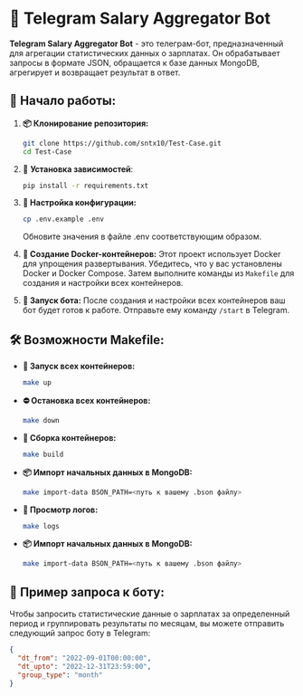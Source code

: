 # 🤖 **Telegram Salary Aggregator Bot**

**Telegram Salary Aggregator Bot** - это телеграм-бот, предназначенный для агрегации статистических данных о зарплатах.
Он обрабатывает запросы в формате JSON, обращается к базе данных MongoDB, агрегирует и возвращает результат в ответ.

## 🚀 **Начало работы:**

1. **📦 Клонирование репозитория:**
    ```bash
    git clone https://github.com/sntx10/Test-Case.git
    cd Test-Case
    ```

2. 💼 **Установка зависимостей**:
    ```bash
    pip install -r requirements.txt
    ```

3. **🔑 Настройка конфигурации:**
    ```bash
    cp .env.example .env
    ```
   Обновите значения в файле .env соответствующим образом.

4. **🐳 Создание Docker-контейнеров:**
   Этот проект использует Docker для упрощения развертывания. Убедитесь, что у вас установлены Docker и Docker Compose.
   Затем выполните команды из `Makefile` для создания и настройки всех контейнеров.

5. **🚀 Запуск бота:**
   После создания и настройки всех контейнеров ваш бот будет готов к работе. Отправьте ему команду `/start` в Telegram.

## 🛠 **Возможности Makefile:**

- **🚀 Запуск всех контейнеров:**
    ```bash
    make up
    ```

- **⛔ Остановка всех контейнеров:**
    ```bash
    make down
    ```

- **🔧 Сборка контейнеров:**
    ```bash
    make build
    ```

- **📦 Импорт начальных данных в MongoDB:**
    ```bash
    make import-data BSON_PATH=<путь к вашему .bson файлу>
    ```

- **📜 Просмотр логов:**
    ```bash
    make logs
    ```
- **📦 Импорт начальных данных в MongoDB:**
    ```bash
    make import-data BSON_PATH=<путь к вашему .bson файлу>
    ```

## 📝 **Пример запроса к боту:**

Чтобы запросить статистические данные о зарплатах за определенный период и группировать результаты по месяцам, вы можете
отправить следующий запрос боту в Telegram:

```json
{
  "dt_from": "2022-09-01T00:00:00",
  "dt_upto": "2022-12-31T23:59:00",
  "group_type": "month"
}
